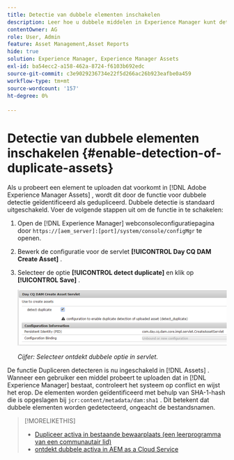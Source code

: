 ```yaml
---
title: Detectie van dubbele elementen inschakelen
description: Leer hoe u dubbele middelen in Experience Manager kunt detecteren.
contentOwner: AG
role: User, Admin
feature: Asset Management,Asset Reports
hide: true
solution: Experience Manager, Experience Manager Assets
exl-id: ba54ecc2-a158-462a-8724-f6103b692edc
source-git-commit: c3e9029236734e22f5d266ac26b923eafbe0a459
workflow-type: tm+mt
source-wordcount: '157'
ht-degree: 0%

---
```


# Detectie van dubbele elementen inschakelen {#enable-detection-of-duplicate-assets}

Als u probeert een element te uploaden dat voorkomt in [!DNL Adobe Experience Manager Assets] , wordt dit door de functie voor dubbele detectie geïdentificeerd als gedupliceerd. Dubbele detectie is standaard uitgeschakeld. Voer de volgende stappen uit om de functie in te schakelen:

1. Open de [!DNL Experience Manager] webconsoleconfiguratiepagina door `https://[aem_server]:[port]/system/console/configMgr` te openen.
1. Bewerk de configuratie voor de servlet **[!UICONTROL Day CQ DAM Create Asset]** .
1. Selecteer de optie **[!UICONTROL detect duplicate]** en klik op **[!UICONTROL Save]** .

   ![ Uitgezocht ontdekt dubbele optie in servlet ](assets/chlimage_1-377.png)

   *Cijfer: Selecteer ontdekt dubbele optie in servlet.*

De functie Dupliceren detecteren is nu ingeschakeld in [!DNL Assets] . Wanneer een gebruiker een middel probeert te uploaden dat in [!DNL Experience Manager] bestaat, controleert het systeem op conflict en wijst het erop. De elementen worden geïdentificeerd met behulp van SHA-1-hash die is opgeslagen bij `jcr:content/metadata/dam:sha1` . Dit betekent dat dubbele elementen worden gedetecteerd, ongeacht de bestandsnamen.

>[!MORELIKETHIS]
>
>* [ Dupliceer activa in bestaande bewaarplaats (een leerprogramma van een communautair lid) ](https://experience-aem.blogspot.com/2019/06/aem-65-find-duplicate-assets-binaries-in-existing-repository.html)
>* [ ontdekt dubbele activa in AEM as a Cloud Service ](https://experienceleague.adobe.com/docs/experience-manager-cloud-service/content/assets/admin/detect-duplicate-assets.html?lang=nl-NL)
